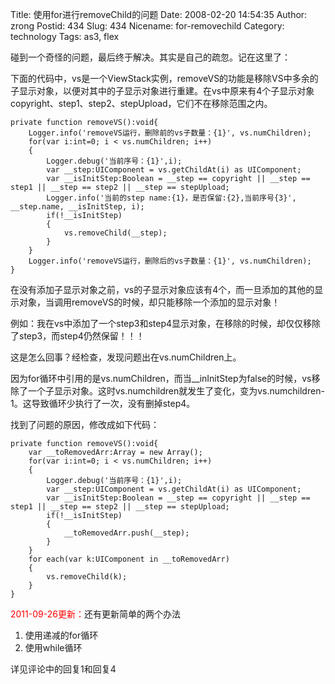 Title: 使用for进行removeChild的问题
Date: 2008-02-20 14:54:35
Author: zrong
Postid: 434
Slug: 434
Nicename: for-removechild
Category: technology
Tags: as3, flex

碰到一个奇怪的问题，最后终于解决。其实是自己的疏忽。记在这里了：

下面的代码中，vs是一个ViewStack实例，removeVS的功能是移除VS中多余的子显示对象，以便对其中的子显示对象进行重建。在vs中原来有4个子显示对象copyright、step1、step2、stepUpload，它们不在移除范围之内。  
<!--more-->

``` {lang="actionscript"}
private function removeVS():void{
    Logger.info('removeVS运行，删除前的vs子数量：{1}', vs.numChildren);
    for(var i:int=0; i < vs.numChildren; i++)
    {
        Logger.debug('当前序号：{1}',i);
        var __step:UIComponent = vs.getChildAt(i) as UIComponent;
        var __isInitStep:Boolean = __step == copyright || __step == step1 || __step == step2 || __step == stepUpload;
        Logger.info('当前的step name:{1}，是否保留:{2},当前序号{3}', __step.name, __isInitStep, i);
        if(!__isInitStep)
        {
            vs.removeChild(__step);
        }
    }
    Logger.info('removeVS运行，删除后的vs子数量：{1}', vs.numChildren);
}
```

在没有添加子显示对象之前，vs的子显示对象应该有4个，而一旦添加的其他的显示对象，当调用removeVS的时候，却只能移除一个添加的显示对象！

例如：我在vs中添加了一个step3和step4显示对象，在移除的时候，却仅仅移除了step3，而step4仍然保留！！！

这是怎么回事？经检查，发现问题出在vs.numChildren上。

因为for循环中引用的是vs.numChildren，而当\_\_inInitStep为false的时候，vs移除了一个子显示对象。这时vs.numchildren就发生了变化，变为vs.numchildren-1。这导致循环少执行了一次，没有删掉step4。

找到了问题的原因，修改成如下代码：

``` {lang="actionscript"}
private function removeVS():void{
    var __toRemovedArr:Array = new Array();
    for(var i:int=0; i < vs.numChildren; i++)
    {
        Logger.debug('当前序号：{1}',i);
        var __step:UIComponent = vs.getChildAt(i) as UIComponent;
        var __isInitStep:Boolean = __step == copyright || __step == step1 || __step == step2 || __step == stepUpload;
        if(!__isInitStep)
        {
            __toRemovedArr.push(__step);
        }
    }
    for each(var k:UIComponent in __toRemovedArr)
    {
        vs.removeChild(k);
    }
}
```

<span style="color:red;">2011-09-26更新：</span>还有更新简单的两个办法

1.  使用递减的for循环
2.  使用while循环

详见评论中的回复1和回复4

